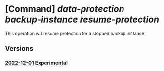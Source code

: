 # [Command] _data-protection backup-instance resume-protection_

This operation will resume protection for a stopped backup instance

## Versions

### [2022-12-01](/Resources/mgmt-plane/L3N1YnNjcmlwdGlvbnMve30vcmVzb3VyY2Vncm91cHMve30vcHJvdmlkZXJzL21pY3Jvc29mdC5kYXRhcHJvdGVjdGlvbi9iYWNrdXB2YXVsdHMve30vYmFja3VwaW5zdGFuY2VzL3t9L3Jlc3VtZXByb3RlY3Rpb24=/2022-12-01.xml) **Experimental**

<!-- mgmt-plane /subscriptions/{}/resourcegroups/{}/providers/microsoft.dataprotection/backupvaults/{}/backupinstances/{}/resumeprotection 2022-12-01 -->
